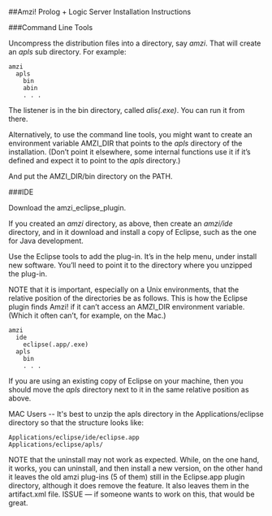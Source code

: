 ##Amzi! Prolog + Logic Server Installation Instructions

###Command Line Tools

Uncompress the distribution files into a directory, say *amzi*.  That will create an *apls* sub directory.  For example:

```
amzi
  apls
    bin
    abin
    . . .
```

The listener is in the bin directory, called *alis(.exe)*.  You can run it from there.

Alternatively, to use the command line tools, you might want to create an environment variable AMZI_DIR that points to the *apls* directory of the installation.  (Don’t point it elsewhere, some internal functions use it if it’s defined and expect it to point to the *apls* directory.)

And put the AMZI_DIR/bin directory on the PATH.

###IDE

Download the amzi_eclipse_plugin.

If you created an *amzi* directory, as above, then create an *amzi/ide* directory, and in it download and install a copy of Eclipse, such as the one for Java development.

Use the Eclipse tools to add the plug-in.  It’s in the help menu, under install new software.  You’ll need to point it to the directory where you unzipped the plug-in.

NOTE that it is important, especially on a Unix environments, that the relative position of the directories be as follows.  This is how the Eclipse plugin finds Amzi! if it can’t access an AMZI_DIR environment variable.  (Which it often can’t, for example, on the Mac.)

```
amzi
  ide
    eclipse(.app/.exe)
  apls
    bin
    . . .
```
If you are using an existing copy of Eclipse on your machine, then you should move the *apls* directory next to it in the same relative position as above.

MAC Users -- It's best to unzip the apls directory in the Applications/eclipse directory so that the structure looks like:
```
Applications/eclipse/ide/eclipse.app
Applications/eclipse/apls/
```

NOTE that the uninstall may not work as expected.  While, on the one hand, it works, you can uninstall, and then install a new version, on the other hand it leaves the old amzi plug-ins (5 of them) still in the Eclipse.app plugin directory, although it does remove the feature.  It also leaves them in the artifact.xml file.  ISSUE — if someone wants to work on this, that would be great.





